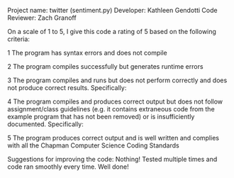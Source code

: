 Project name: twitter (sentiment.py)
Developer: Kathleen Gendotti
Code Reviewer: Zach Granoff

On a scale of 1 to 5, I give this code a rating of 5 based on the following criteria:

1  The program has syntax errors and does not compile

2  The program compiles successfully but generates runtime errors

3  The program compiles and runs but does not perform correctly and does not produce correct results.
Specifically:

4  The program compiles and produces correct output but does not follow assignment/class guidelines (e.g. it contains extraneous code from the example program that has not been removed) or is insufficiently documented.
Specifically:

5  The program produces correct output and is well written and complies with all the Chapman Computer Science Coding Standards

Suggestions for improving the code: Nothing!  Tested multiple times and code ran smoothly every time.  Well done!
